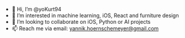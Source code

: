 - 👋 Hi, I’m @yoKurt94
- 👀 I’m interested in machine learning, iOS, React and furniture design 
- 💞️ I’m looking to collaborate on iOS, Python or AI projects
- 📫 Reach me via email: yannik.hoernschemeyer@gmail.com
